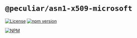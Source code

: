 # `@peculiar/asn1-x509-microsoft`

[![License](https://img.shields.io/badge/license-MIT-green.svg?style=flat)](https://raw.githubusercontent.com/PeculiarVentures/asn1-schema/master/packages/x509-microsoft/LICENSE.md)
[![npm version](https://badge.fury.io/js/%40peculiar%2Fasn1-x509-microsoft.svg)](https://badge.fury.io/js/%40peculiar%2Fasn1-x509-microsoft)
  
[![NPM](https://nodei.co/npm/@peculiar/asn1-x509-microsoft.png)](https://nodei.co/npm/@peculiar/asn1-x509-microsoft/)
